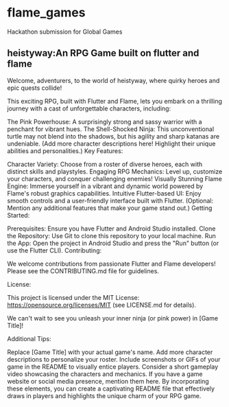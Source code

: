 # flame_games

Hackathon submission for Global Games 

##   heistyway:An RPG Game built on flutter and flame 

Welcome, adventurers, to the world of heistyway, where quirky heroes and epic quests collide!

This exciting RPG, built with Flutter and Flame, lets you embark on a thrilling journey with a cast of unforgettable characters, including:

The Pink Powerhouse: A surprisingly strong and sassy warrior with a penchant for vibrant hues.
The Shell-Shocked Ninja: This unconventional turtle may not blend into the shadows, but his agility and sharp katanas are undeniable.
(Add more character descriptions here! Highlight their unique abilities and personalities.)
Key Features:

Character Variety: Choose from a roster of diverse heroes, each with distinct skills and playstyles.
Engaging RPG Mechanics: Level up, customize your characters, and conquer challenging enemies!
Visually Stunning Flame Engine: Immerse yourself in a vibrant and dynamic world powered by Flame's robust graphics capabilities.
Intuitive Flutter-based UI: Enjoy smooth controls and a user-friendly interface built with Flutter.
(Optional: Mention any additional features that make your game stand out.)
Getting Started:



Prerequisites: Ensure you have Flutter and Android Studio installed.
Clone the Repository: Use Git to clone this repository to your local machine.
Run the App: Open the project in Android Studio and press the "Run" button (or use the Flutter CLI).
Contributing:

We welcome contributions from passionate Flutter and Flame developers! Please see the CONTRIBUTING.md file for guidelines.

License:

This project is licensed under the MIT License: https://opensource.org/licenses/MIT (see LICENSE.md for details).

We can't wait to see you unleash your inner ninja (or pink power) in [Game Title]!

Additional Tips:

Replace [Game Title] with your actual game's name.
Add more character descriptions to personalize your roster.
Include screenshots or GIFs of your game in the README to visually entice players.
Consider a short gameplay video showcasing the characters and mechanics.
If you have a game website or social media presence, mention them here.
By incorporating these elements, you can create a captivating README file that effectively draws in players and highlights the unique charm of your RPG game.
